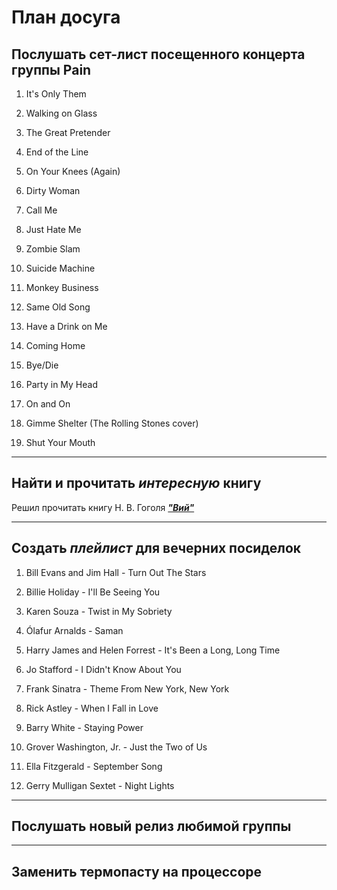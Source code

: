 # План досуга

## Послушать сет-лист посещенного концерта группы **Pain**

1. It's Only Them

2. Walking on Glass

3. The Great Pretender

4. End of the Line

5. On Your Knees (Again)

6. Dirty Woman

7. Call Me

8. Just Hate Me

9. Zombie Slam

10. Suicide Machine

11. Monkey Business

12. Same Old Song

13. Have a Drink on Me

14. Coming Home

15. Bye/Die

16. Party in My Head

17. On and On

18. Gimme Shelter
(The Rolling Stones cover)

19. Shut Your Mouth

---
## Найти и прочитать ***интересную*** книгу

Решил прочитать книгу Н. В. Гоголя [***"Вий"***](https://cdn.ast.ru/v2/AST000000000058323/COVER/cover1__w340.jpg)

---
## Создать *плейлист* для вечерних посиделок

1. Bill Evans and Jim Hall - Turn Out The Stars

2. Billie Holiday - I'll Be Seeing You

3. Karen Souza - Twist in My Sobriety

4. Ólafur Arnalds - Saman

5. Harry James and Helen Forrest - It's Been a Long, Long Time

6. Jo Stafford - I Didn't Know About You

7. Frank Sinatra - Theme From New York, New York

8. Rick Astley - When I Fall in Love

9. Barry White - Staying Power

10. Grover Washington, Jr. - Just the Two of Us

11. Ella Fitzgerald - September Song

12. Gerry Mulligan Sextet - Night Lights

---
## Послушать новый релиз любимой группы
---
## Заменить термопасту на процессоре
